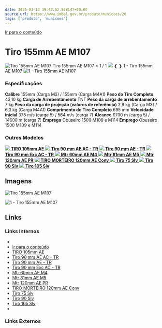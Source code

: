 ```yaml
---
date: 2025-03-13 19:42:52.838147+00:00
source_url: https://www.imbel.gov.br/produto/municoes/20
tags: ['produto', 'municoes']
---
```


[](https://www.imbel.gov.br/produto/municoes/20)
[Ir para o conteúdo](https://www.imbel.gov.br/produto/municoes/20#conteudo)
# Tiro 155mm AE M107
![Tiro 155mm AE M107](https://www.imbel.gov.br/storage/produto/1740135741.png)
Tiro 155mm AE M107
×
1 / 1
![](https://www.imbel.gov.br/storage/produto/1740135741.png)
❮ ❯
1 - Tiro 155mm AE M107 
![1 - Tiro 155mm AE M107 ](https://www.imbel.gov.br/storage/produto/1740135741.png)
### Especificações
**Calibre**
155mm (Carga M3) / 155mm (Carga M4A1)
**Peso do Tiro Completo**
43,10 kg
**Carga de Arrebentamento**
TNT
**Peso da carga de arrebentamento**
7 kg
**Peso da carga de projeção (valores de referência)**
2,8 kg (Carga M3) / 6,3 kg (Carga M4A1)
**Comprimento do Tiro Completo**
695 mm
**Velocidade inicial**
375 m/s (carga 5) / 564 m/s (carga 7)
**Alcance**
9700 m (carga 5) / 14600 m (carga 7)
**Emprego**
Obuseiro 1500 M109 e M114
**Emprego**
Obuseiro 1500 M109 e M114
### Outros Modelos
[ ![](https://www.imbel.gov.br/storage/produto/18-1740135308.png) **TIRO 105mm AE** ](https://www.imbel.gov.br/produto/municoes/18)
[ ![](https://www.imbel.gov.br/storage/produto/1704823467.png) **Tiro 90 mm AE AC - TR** ](https://www.imbel.gov.br/produto/municoes/21)
[ ![](https://www.imbel.gov.br/storage/produto/22-1740767106.png) **Tiro 90 mm AE - TR** ](https://www.imbel.gov.br/produto/municoes/22)
[ ![](https://www.imbel.gov.br/storage/produto/23-1680007811.png) **Tiro 90 mm Exc AC - TR** ](https://www.imbel.gov.br/produto/municoes/23)
[ ![](https://www.imbel.gov.br/storage/produto/24-1680007989.png) **Mtr 60mm AE M4** ](https://www.imbel.gov.br/produto/municoes/24)
[ ![](https://www.imbel.gov.br/storage/produto/25-1680008298.png) **Mtr 81mm AE M5** ](https://www.imbel.gov.br/produto/municoes/25)
[ ![](https://www.imbel.gov.br/storage/produto/26-1740766942.png) **Mtr 120mm AE PR** ](https://www.imbel.gov.br/produto/municoes/26)
[ ![](https://www.imbel.gov.br/storage/produto/27-1680009025.png) **TIRO MORTEIRO 120mm AE Conv** ](https://www.imbel.gov.br/produto/municoes/27)
[ ![](https://www.imbel.gov.br/storage/produto/28-1680009241.png) **Tiro 75 Slv** ](https://www.imbel.gov.br/produto/municoes/28)
[ ![](https://www.imbel.gov.br/storage/produto/29-1680009368.png) **Tiro 90 Slv** ](https://www.imbel.gov.br/produto/municoes/29)
[ ![](https://www.imbel.gov.br/storage/produto/30-1680009510.png) **Tiro 105 Slv** ](https://www.imbel.gov.br/produto/municoes/30)
[ ](https://www.imbel.gov.br/produto/municoes/20#home)


## Imagens

![Tiro 155mm AE M107](https://www.imbel.gov.br/storage/produto/1740135741.png)

![1 - Tiro 155mm AE M107 ](https://www.imbel.gov.br/storage/produto/1740135741.png)



## Links

### Links Internos

- [](https://www.imbel.gov.br/produto/municoes/20)
- [Ir para o conteúdo](https://www.imbel.gov.br/produto/municoes/20#conteudo)
- [TIRO 105mm AE](https://www.imbel.gov.br/produto/municoes/18)
- [Tiro 90 mm AE AC - TR](https://www.imbel.gov.br/produto/municoes/21)
- [Tiro 90 mm AE - TR](https://www.imbel.gov.br/produto/municoes/22)
- [Tiro 90 mm Exc AC - TR](https://www.imbel.gov.br/produto/municoes/23)
- [Mtr 60mm AE M4](https://www.imbel.gov.br/produto/municoes/24)
- [Mtr 81mm AE M5](https://www.imbel.gov.br/produto/municoes/25)
- [Mtr 120mm AE PR](https://www.imbel.gov.br/produto/municoes/26)
- [TIRO MORTEIRO 120mm AE Conv](https://www.imbel.gov.br/produto/municoes/27)
- [Tiro 75 Slv](https://www.imbel.gov.br/produto/municoes/28)
- [Tiro 90 Slv](https://www.imbel.gov.br/produto/municoes/29)
- [Tiro 105 Slv](https://www.imbel.gov.br/produto/municoes/30)
- [](https://www.imbel.gov.br/produto/municoes/20#home)

### Links Externos


